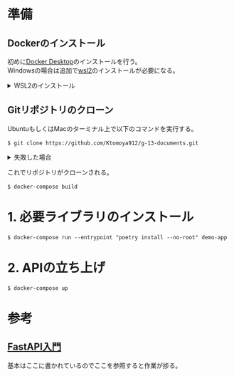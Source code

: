 # 準備
## Dockerのインストール
初めに[Docker Desktop](https://www.docker.com/products/docker-desktop/)のインストールを行う。  
Windowsの場合は追加で[wsl2](https://learn.microsoft.com/ja-jp/windows/wsl/install)のインストールが必要になる。
<details><summary>WSL2のインストール</summary>

```PowerShell
# 以下のコマンドでWSL2のインストールを行う
> wsl --install -d Ubuntu
# 以下のコマンドでUbuntuのバージョンを確認する
> wsl -l -v
```
ターミナル上でwslと入力するか、Ubuntuを直接起動するとUbuntuのターミナルが立ち上がる。Ubuntuのターミナルが起動すると初回起動時にユーザー名とパスワードの入力を求められるので入力する。  
以上でWSL2のインストールは完了する。
</details>

## Gitリポジトリのクローン
UbuntuもしくはMacのターミナル上で以下のコマンドを実行する。
```shell
$ git clone https://github.com/Ktomoya912/g-13-documents.git
```
<details><summary>失敗した場合</summary>
認証失敗のエラーが出た場合、SSHでクローンを行うようにする。
初めにSSHの鍵を作成する。

### SSHの鍵の作成

```shell
$ mkdir .ssh
$ cd .ssh
$ ssh-keygen -t rsa
```

```shell
Enter file in which to save the key (/home/ユーザー名/.ssh/id_rsa): github
Enter passphrase (empty for no passphrase): そのままEnter
Enter same passphrase again: そのままEnter
```

以上で鍵の作成が終了する。
続いて作成した鍵をGitHubに登録する。
### GitHubに公開鍵を登録
windowsのwsl2上で行っている場合は以下のコマンドを実行する。

```shell
$ cat github.pub | clip.exe
```

macの場合は以下のコマンドを実行する。

```shell
$ cat github.pub | pbcopy
```

以上でクリップボードに公開鍵がコピーされるので、GitHubの[SSH and GPG keys](
    https://github.com/settings/keys)にアクセスし、New SSH keyをクリックする。
![New SSH key](./documents/SSHCONFIG.png)
titleは任意の名前を入力する。keyにはクリップボードにコピーした公開鍵を貼り付ける。
これでGitHubに公開鍵が登録される。

### configファイルの作成
configファイルを作成することで、GitHubにSSHでアクセスする際に公開鍵を使用するようにする。

```shell
vi ~/.ssh/config
```
以下の内容を記述する。
```shell
Host github
  HostName github.com
  User git
  IdentityFile ~/.ssh/github
  Port 22
  # もし学内で優先接続を行う場合は以下の行を追加する
  ProxyCommand ssh -q -W %h:%p
```
</details>

これでリポジトリがクローンされる。

```shell
$ docker-compose build
```

# 1. 必要ライブラリのインストール
```shell
$ docker-compose run --entrypoint "poetry install --no-root" demo-app
```

# 2. APIの立ち上げ
```shell
$ docker-compose up
```
# 参考
## [FastAPI入門](https://zenn.dev/sh0nk/books/537bb028709ab9)
基本はここに書かれているのでここを参照すると作業が捗る。
